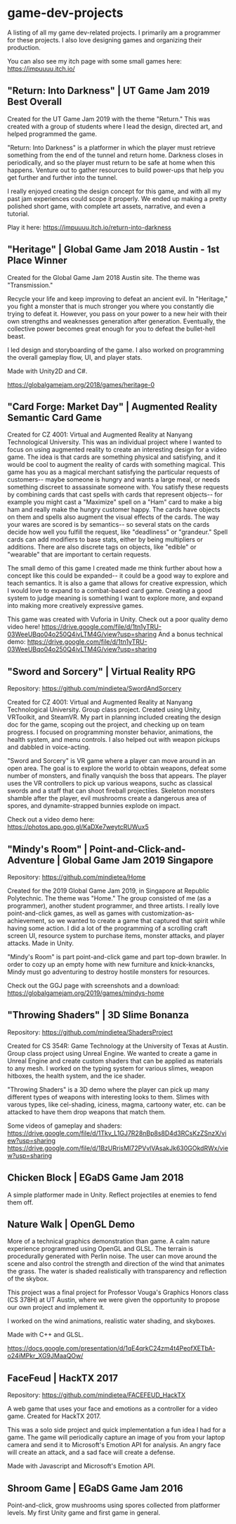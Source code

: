 # game-dev-projects
A listing of all my game dev-related projects. I primarily am a programmer for these projects. I also love designing games and organizing their production.

You can also see my itch page with some small games here: https://impuuuu.itch.io/

## "Return: Into Darkness" | UT Game Jam 2019 Best Overall

Created for the UT Game Jam 2019 with the theme "Return." This was created with a group of students where I lead the design, directed art, and helped programmed the game.

"Return: Into Darkness" is a platformer in which the player must retrieve something from the end of the tunnel and return home. Darkness closes in periodically, and so the player must return to be safe at home when this happens. Venture out to gather resources to build power-ups that help you get further and further into the tunnel.

I really enjoyed creating the design concept for this game, and with all my past jam experiences could scope it properly. We ended up making a pretty polished short game, with complete art assets, narrative, and even a tutorial.

Play it here: https://impuuuu.itch.io/return-into-darkness

## "Heritage" | Global Game Jam 2018 Austin - 1st Place Winner

Created for the Global Game Jam 2018 Austin site. The theme was "Transmission."

Recycle your life and keep improving to defeat an ancient evil. In "Heritage," you fight a monster that is much stronger you where you constantly die trying to defeat it. However, you pass on your power to a new heir with their own strengths and weaknesses generation after generation. Eventually, the collective power becomes great enough for you to defeat the bullet-hell beast.

I led design and storyboarding of the game. I also worked on programming the overall gameplay flow, UI, and player stats.

Made with Unity2D and C#.

https://globalgamejam.org/2018/games/heritage-0

## "Card Forge: Market Day" | Augmented Reality Semantic Card Game

Created for CZ 4001: Virtual and Augmented Reality at Nanyang Technological University. This was an individual project where I wanted to focus on using augmented reality to create an interesting design for a video game. The idea is that cards are something physical and satisfying, and it would be cool to augment the reality of cards with something magical. This game has you as a magical merchant satisfying the particular requests of customers-- maybe someone is hungry and wants a large meal, or needs something discreet to assassinate someone with. You satisfy these requests by combining cards that cast spells with cards that represent objects-- for example you might cast a "Maximize" spell on a "Ham" card to make a big ham and really make the hungry customer happy. The cards have objects on them and spells also augment the visual effects of the cards. The way your wares are scored is by semantics-- so several stats on the cards decide how well you fulfill the request, like "deadliness" or "grandeur." Spell cards can add modifiers to base stats, either by being multipliers or additions. There are also discrete tags on objects, like "edible" or "wearable" that are important to certain requests.

The small demo of this game I created made me think further about how a concept like this could be expanded-- it could be a good way to explore and teach semantics. It is also a game that allows for creative expression, which I would love to expand to a combat-based card game. Creating a good system to judge meaning is something I want to explore more, and expand into making more creatively expressive games.

This game was created with Vuforia in Unity. Check out a poor quality demo video here! https://drive.google.com/file/d/1tn1yTRU-03WeeUBqo04o250Q4ivLTM4G/view?usp=sharing And a bonus technical demo: https://drive.google.com/file/d/1tn1yTRU-03WeeUBqo04o250Q4ivLTM4G/view?usp=sharing

## "Sword and Sorcery" | Virtual Reality RPG

Repository: https://github.com/mindietea/SwordAndSorcery

Created for CZ 4001: Virtual and Augmented Reality at Nanyang Technological University. Group class project. Created using Unity, VRToolkit, and SteamVR. My part in planning included creating the design doc for the game, scoping out the project, and checking up on team progress. I focused on programming monster behavior, animations, the health system, and menu controls. I also helped out with weapon pickups and dabbled in voice-acting.

"Sword and Sorcery" is VR game where a player can move around in an open area. The goal is to explore the world to obtain weapons, defeat some number of monsters, and finally vanquish the boss that appears. The player uses the VR controllers to pick up various weapons, suchc as classical swords and a staff that can shoot fireball projectiles. Skeleton monsters shamble after the player, evil mushrooms create a dangerous area of spores, and dynamite-strapped bunnies explode on impact.

Check out a video demo here: https://photos.app.goo.gl/KaDXe7weytcRUWux5

## "Mindy's Room" | Point-and-Click-and-Adventure | Global Game Jam 2019 Singapore

Repository: https://github.com/mindietea/Home

Created for the 2019 Global Game Jam 2019, in Singapore at Republic Polytechnic. The theme was "Home." The group consisted of me (as a programmer), another student programmer, and three artists. I really love point-and-click games, as well as games with customization-as-achievement, so we wanted to create a game that captured that spirit while having some action. I did a lot of the programming of a scrolling craft screen UI, resource system to purchase items, monster attacks, and player attacks. Made in Unity.

"Mindy's Room" is part point-and-click game and part top-down brawler. In order to cozy up an empty home with new furniture and knick-knancks, Mindy must go adventuring to destroy hostile monsters for resources.

Check out the GGJ page with screenshots and a download: https://globalgamejam.org/2019/games/mindys-home

## "Throwing Shaders" | 3D Slime Bonanza

Repository: https://github.com/mindietea/ShadersProject

Created for CS 354R: Game Technology at the University of Texas at Austin. Group class project using Unreal Engine. We wanted to create a game in Unreal Engine and create custom shaders that can be applied as materials to any mesh. I worked on the typing system for various slimes, weapon hitboxes, the health system, and the ice shader.

"Throwing Shaders" is a 3D demo where the player can pick up many different types of weapons with interesting looks to them. Slimes with varous types, like cel-shading, iciness, magma, cartoony water, etc. can be attacked to have them drop weapons that match them.

Some videos of gameplay and shaders: https://drive.google.com/file/d/1Tkv_L1GJ7R28nBp8s8D4d3RCsKzZSnzX/view?usp=sharing https://drive.google.com/file/d/1BzURrisMI72PVvlVAsakJk630GOkdRWx/view?usp=sharing

## Chicken Block | EGaDS Game Jam 2018
A simple platformer made in Unity. Reflect projectiles at enemies to fend them off.

## Nature Walk | OpenGL Demo

More of a technical graphics demonstration than game. A calm nature experience programmed using OpenGL and GLSL. The terrain is procedurally generated with Perlin noise. The user can move around the scene and also control the strength and direction of the wind that animates the grass. The water is shaded realistically with transparency and reflection of the skybox.

This project was a final project for Professor Vouga's Graphics Honors class (CS 378H) at UT Austin, where we were given the opportunity to propose our own project and implement it.

I worked on the wind animations, realistic water shading, and skyboxes.

Made with C++ and GLSL.

https://docs.google.com/presentation/d/1qE4qrkC24zm4t4PeofXETbA-o24iMPkr_XG9JMaaQOw/

## FaceFeud | HackTX 2017

Repository: https://github.com/mindietea/FACEFEUD_HackTX

A web game that uses your face and emotions as a controller for a video game. Created for HackTX 2017.

This was a solo side project and quick implementation a fun idea I had for a game. The game will periodically capture an image of you from your laptop camera and send it to Microsoft's Emotion API for analysis. An angry face will create an attack, and a sad face will create a defense.

Made with Javascript and Microsoft's Emotion API.

## Shroom Game | EGaDS Game Jam 2016
Point-and-click, grow mushrooms using spores collected from platformer levels. My first Unity game and first game in general.
